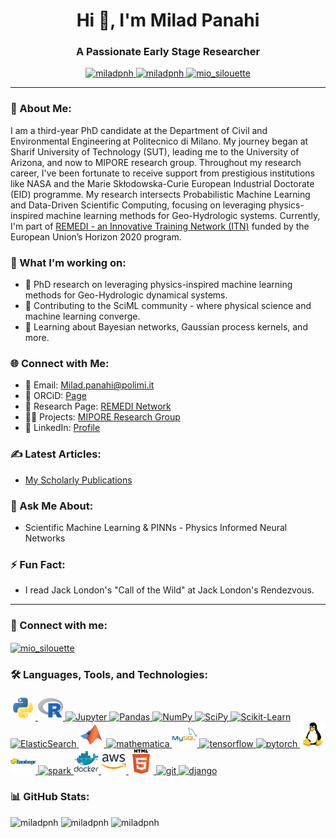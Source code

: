 <h1 align="center">Hi 👋, I'm Milad Panahi</h1>
<h3 align="center">A Passionate Early Stage Researcher</h3>

<p align="center">
  <a href="https://github.com/miladpnh">
    <img src="https://komarev.com/ghpvc/?username=miladpnh&label=Profile%20views&color=0e75b6&style=flat" alt="miladpnh" />
  </a>
  <a href="https://github.com/ryo-ma/github-profile-trophy">
    <img src="https://github-profile-trophy.vercel.app/?username=miladpnh" alt="miladpnh" />
  </a>
  <a href="https://twitter.com/mio_silouette" target="blank">
    <img src="https://img.shields.io/twitter/follow/mio_silouette?logo=twitter&style=for-the-badge" alt="mio_silouette" />
  </a>
</p>

---

### 📌 About Me:
I am a third-year PhD candidate at the Department of Civil and Environmental Engineering at Politecnico di Milano. My journey began at Sharif University of Technology (SUT), leading me to the University of Arizona, and now to MIPORE research group. Throughout my research career, I've been fortunate to receive support from prestigious institutions like NASA and the Marie Skłodowska-Curie European Industrial Doctorate (EID) programme. My research intersects Probabilistic Machine Learning and Data-Driven Scientific Computing, focusing on leveraging physics-inspired machine learning methods for Geo-Hydrologic systems. Currently, I'm part of [REMEDI - an Innovative Training Network (ITN)](https://warwick.ac.uk/fac/sci/eng/remedi/) funded by the European Union’s Horizon 2020 program.

### 💼 What I'm working on:
- 🔭 PhD research on leveraging physics-inspired machine learning methods for Geo-Hydrologic dynamical systems.
- 👯 Contributing to the SciML community - where physical science and machine learning converge.
- 🌱 Learning about Bayesian networks, Gaussian process kernels, and more.

### 🌐 Connect with Me:
- 📧 Email: Milad.panahi@polimi.it
- 🔗 ORCiD: [Page](https://orcid.org/0000-0002-8776-5297)
- 🌟 Research Page: [REMEDI Network](https://warwick.ac.uk/fac/sci/eng/remedi/network/esr/)
- 👨‍💻 Projects: [MIPORE Research Group](https://www.mipore.polimi.it/dt_team/milad-panahi/)
- 💼 LinkedIn: [Profile](www.linkedin.com/in/milad-panahi-318aa0321)

### ✍️ Latest Articles:
- [My Scholarly Publications](https://scholar.google.com/citations?hl=en&user=OUdlvwwAAAAJ&view_op=list_works&gmla=AJsN-F6CC5we-mmK61KUzSGaRxnP9RGwPgdqoV2-ex7GwB_aEF4UhNcSQUxJZMsM3WIBrMzBhvBMsagAo8y96r-y8ibt5najawVUY9BCPFzMpzML-v2T0us)

### 💬 Ask Me About:
- Scientific Machine Learning & PINNs - Physics Informed Neural Networks

### ⚡ Fun Fact:
- I read Jack London's "Call of the Wild" at Jack London's Rendezvous.

---

<h3 align="left">🔗 Connect with me:</h3>
<p align="left">
<a href="https://twitter.com/mio_silouette" target="blank"><img align="center" src="https://raw.githubusercontent.com/rahuldkjain/github-profile-readme-generator/master/src/images/icons/Social/twitter.svg" alt="mio_silouette" height="30" width="40" /></a>
</p>


<h3 align="left">🛠 Languages, Tools, and Technologies:</h3>
<p align="left">
  <!-- Python -->
  <a href="https://www.python.org" target="_blank" rel="noreferrer">
    <img src="https://raw.githubusercontent.com/devicons/devicon/master/icons/python/python-original.svg" alt="python" width="40" height="40"/>
  </a>
  <!-- R Programming -->
<a href="https://www.r-project.org/" target="_blank" rel="noreferrer">
  <img src="https://raw.githubusercontent.com/devicons/devicon/master/icons/r/r-original.svg" alt="R" width="40" height="40"/>
</a>
<!-- Jupyter Notebook -->
<a href="https://jupyter.org/" target="_blank" rel="noreferrer">
  <img src="https://www.vectorlogo.zone/logos/jupyter/jupyter-icon.svg" alt="Jupyter" width="40" height="40"/>
</a>
<!-- Pandas -->
<a href="https://pandas.pydata.org/" target="_blank" rel="noreferrer">
  <img src="https://www.vectorlogo.zone/logos/pandas/pandas-icon.svg" alt="Pandas" width="40" height="40"/>
</a>
<!-- NumPy -->
<a href="https://numpy.org/" target="_blank" rel="noreferrer">
  <img src="https://www.vectorlogo.zone/logos/numpy/numpy-icon.svg" alt="NumPy" width="40" height="40"/>
</a>
<!-- SciPy -->
<a href="https://scipy.org/" target="_blank" rel="noreferrer">
  <img src="https://www.vectorlogo.zone/logos/scipy/scipy-icon.svg" alt="SciPy" width="40" height="40"/>
</a>
<!-- Scikit-Learn -->
<a href="https://scikit-learn.org/" target="_blank" rel="noreferrer">
  <img src="https://upload.wikimedia.org/wikipedia/commons/0/05/Scikit_learn_logo_small.svg" alt="Scikit-Learn" width="40" height="40"/>
</a>
<!-- ElasticSearch -->
<a href="https://www.elastic.co/" target="_blank" rel="noreferrer">
  <img src="https://www.vectorlogo.zone/logos/elastic/elastic-icon.svg" alt="ElasticSearch" width="40" height="40"/>
</a>
  <!-- MATLAB -->
  <a href="https://www.mathworks.com/products/matlab.html" target="_blank" rel="noreferrer">
    <img src="https://raw.githubusercontent.com/devicons/devicon/master/icons/matlab/matlab-original.svg" alt="matlab" width="40" height="40"/>
  </a>
  <!-- Mathematica -->
  <a href="https://www.wolfram.com/mathematica/" target="_blank" rel="noreferrer">
    <img src="https://www.vectorlogo.zone/logos/wolfram/wolfram-icon.svg" alt="mathematica" width="40" height="40"/>
  </a>
  <!-- SQL -->
  <a href="https://www.mysql.com/" target="_blank" rel="noreferrer">
    <img src="https://raw.githubusercontent.com/devicons/devicon/master/icons/mysql/mysql-original-wordmark.svg" alt="mysql" width="40" height="40"/>
  </a>
  <!-- TensorFlow -->
  <a href="https://www.tensorflow.org" target="_blank" rel="noreferrer">
    <img src="https://www.vectorlogo.zone/logos/tensorflow/tensorflow-icon.svg" alt="tensorflow" width="40" height="40"/>
  </a>
  <!-- PyTorch -->
  <a href="https://pytorch.org/" target="_blank" rel="noreferrer">
    <img src="https://www.vectorlogo.zone/logos/pytorch/pytorch-icon.svg" alt="pytorch" width="40" height="40"/>
  </a>
  <!-- Linux -->
  <a href="https://www.linux.org/" target="_blank" rel="noreferrer">
    <img src="https://raw.githubusercontent.com/devicons/devicon/master/icons/linux/linux-original.svg" alt="linux" width="40" height="40"/>
  </a>
  <!-- Apache Hadoop -->
  <a href="https://hadoop.apache.org/" target="_blank" rel="noreferrer">
    <img src="https://raw.githubusercontent.com/devicons/devicon/master/icons/hadoop/hadoop-original-wordmark.svg" alt="hadoop" width="40" height="40"/>
  </a>
  <!-- Apache Spark -->
  <a href="https://spark.apache.org/" target="_blank" rel="noreferrer">
    <img src="https://www.vectorlogo.zone/logos/apache_spark/apache_spark-icon.svg" alt="spark" width="40" height="40"/>
  </a>
  <!-- Docker -->
  <a href="https://www.docker.com/" target="_blank" rel="noreferrer">
    <img src="https://raw.githubusercontent.com/devicons/devicon/master/icons/docker/docker-original-wordmark.svg" alt="docker" width="40" height="40"/>
  </a>
  <!-- AWS -->
  <a href="https://aws.amazon.com/" target="_blank" rel="noreferrer">
    <img src="https://raw.githubusercontent.com/devicons/devicon/master/icons/amazonwebservices/amazonwebservices-original-wordmark.svg" alt="AWS" width="40" height="40"/>
  </a>
  <!-- HTML5 -->
  <a href="https://developer.mozilla.org/en-US/docs/Web/Guide/HTML/HTML5" target="_blank" rel="noreferrer">
    <img src="https://raw.githubusercontent.com/devicons/devicon/master/icons/html5/html5-original-wordmark.svg" alt="html5" width="40" height="40"/>
  </a>
  <!-- Git -->
  <a href="https://git-scm.com/" target="_blank" rel="noreferrer">
    <img src="https://www.vectorlogo.zone/logos/git-scm/git-scm-icon.svg" alt="git" width="40" height="40"/>
  </a>
  <!-- Django -->
  <a href="https://www.djangoproject.com/" target="_blank" rel="noreferrer">
    <img src="https://cdn.worldvectorlogo.com/logos/django.svg" alt="django" width="40" height="40"/>
  </a>
</p>


<h3 align="left">📊 GitHub Stats:</h3>
<p>
  <img src="https://github-readme-stats.vercel.app/api/top-langs?username=miladpnh&show_icons=true&theme=dracula&locale=en&layout=compact" alt="miladpnh" />
  <img src="https://github-readme-stats.vercel.app/api?username=miladpnh&show_icons=true&locale=en" alt="miladpnh" />
  <img src="https://github-readme-streak-stats.herokuapp.com/?user=miladpnh&" alt="miladpnh" />
</p>
